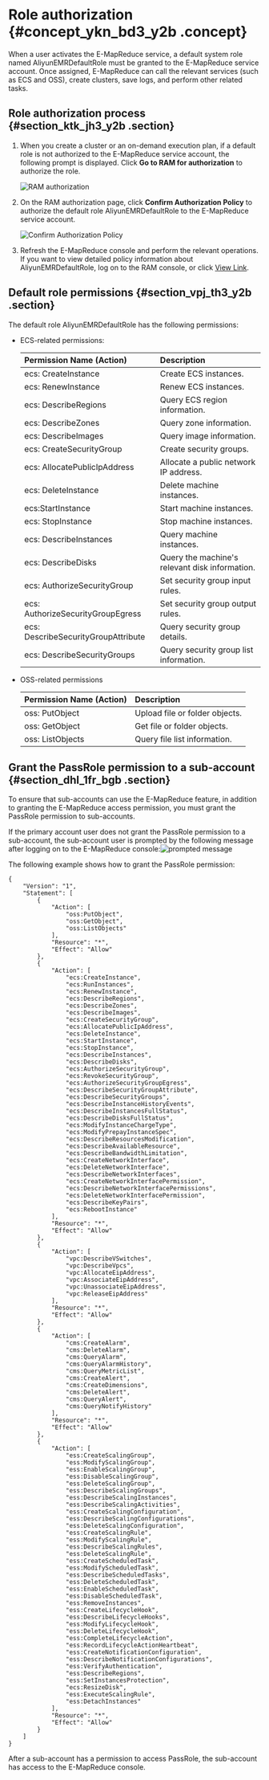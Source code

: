 # Role authorization {#concept_ykn_bd3_y2b .concept}

When a user activates the E-MapReduce service, a default system role named AliyunEMRDefaultRole must be granted to the E-MapReduce service account. Once assigned, E-MapReduce can call the relevant services \(such as ECS and OSS\), create clusters, save logs, and perform other related tasks.

## Role authorization process {#section_ktk_jh3_y2b .section}

1.  When you create a cluster or an on-demand execution plan, if a default role is not authorized to the E-MapReduce service account, the following prompt is displayed. Click **Go to RAM for authorization** to authorize the role.

    ![RAM authorization](http://static-aliyun-doc.oss-cn-hangzhou.aliyuncs.com/assets/img/17844/154754567410342_en-US.jpg)

2.  On the RAM authorization page, click **Confirm Authorization Policy** to authorize the default role AliyunEMRDefaultRole to the E-MapReduce service account.

    ![Confirm Authorization Policy](http://static-aliyun-doc.oss-cn-hangzhou.aliyuncs.com/assets/img/17844/154754567410343_en-US.jpg)

3.  Refresh the E-MapReduce console and perform the relevant operations. If you want to view detailed policy information about AliyunEMRDefaultRole, log on to the RAM console, or click [View Link](https://ram.console.aliyun.com/?spm=a2c4g.11186623.2.6.77bd72fe3PD5pf#/policy/detail/system/AliyunEMRRolePolicy/info).

## Default role permissions {#section_vpj_th3_y2b .section}

The default role AliyunEMRDefaultRole has the following permissions:

-   ECS-related permissions:

    |Permission Name \(Action\)|Description|
    |:-------------------------|:----------|
    |ecs: CreateInstance|Create ECS instances.|
    |ecs: RenewInstance|Renew ECS instances.|
    |ecs: DescribeRegions|Query ECS region information.|
    |ecs: DescribeZones|Query zone information.|
    |ecs: DescribeImages|Query image information.|
    |ecs: CreateSecurityGroup|Create security groups.|
    |ecs: AllocatePublicIpAddress|Allocate a public network IP address.|
    |ecs: DeleteInstance|Delete machine instances.|
    |ecs:StartInstance|Start machine instances.|
    |ecs: StopInstance|Stop machine instances.|
    |ecs: DescribeInstances|Query machine instances.|
    |ecs: DescribeDisks|Query the machine's relevant disk information.|
    |ecs: AuthorizeSecurityGroup|Set security group input rules.|
    |ecs: AuthorizeSecurityGroupEgress|Set security group output rules.|
    |ecs: DescribeSecurityGroupAttribute|Query security group details.|
    |ecs: DescribeSecurityGroups|Query security group list information.|

-   OSS-related permissions

    |Permission Name \(Action\)|Description|
    |:-------------------------|:----------|
    |oss: PutObject|Upload file or folder objects.|
    |oss: GetObject|Get file or folder objects.|
    |oss: ListObjects|Query file list information.|


## Grant the PassRole permission to a sub-account {#section_dhl_1fr_bgb .section}

To ensure that sub-accounts can use the E-MapReduce feature, in addition to granting the E-MapReduce access permission, you must grant the PassRole permission to sub-accounts.

If the primary account user does not grant the PassRole permission to a sub-account, the sub-account user is prompted by the following message after logging on to the E-MapReduce console:![prompted message](http://static-aliyun-doc.oss-cn-hangzhou.aliyuncs.com/assets/img/17844/154754567433938_en-US.png)

The following example shows how to grant the PassRole permission:

```
{
    "Version": "1",
    "Statement": [
        {
            "Action": [
                "oss:PutObject",
                "oss:GetObject",
                "oss:ListObjects"
            ],
            "Resource": "*",
            "Effect": "Allow"
        },
        {
            "Action": [
                "ecs:CreateInstance",
                "ecs:RunInstances",
                "ecs:RenewInstance",
                "ecs:DescribeRegions",
                "ecs:DescribeZones",
                "ecs:DescribeImages",
                "ecs:CreateSecurityGroup",
                "ecs:AllocatePublicIpAddress",
                "ecs:DeleteInstance",
                "ecs:StartInstance",
                "ecs:StopInstance",
                "ecs:DescribeInstances",
                "ecs:DescribeDisks",
                "ecs:AuthorizeSecurityGroup",
                "ecs:RevokeSecurityGroup",
                "ecs:AuthorizeSecurityGroupEgress",
                "ecs:DescribeSecurityGroupAttribute",
                "ecs:DescribeSecurityGroups",
                "ecs:DescribeInstanceHistoryEvents",
                "ecs:DescribeInstancesFullStatus",
                "ecs:DescribeDisksFullStatus",
                "ecs:ModifyInstanceChargeType",
                "ecs:ModifyPrepayInstanceSpec",
                "ecs:DescribeResourcesModification",
                "ecs:DescribeAvailableResource",
                "ecs:DescribeBandwidthLimitation",
                "ecs:CreateNetworkInterface",
                "ecs:DeleteNetworkInterface",
                "ecs:DescribeNetworkInterfaces",
                "ecs:CreateNetworkInterfacePermission",
                "ecs:DescribeNetworkInterfacePermissions",
                "ecs:DeleteNetworkInterfacePermission",
                "ecs:DescribeKeyPairs",
                "ecs:RebootInstance"
            ],
            "Resource": "*",
            "Effect": "Allow"
        },
        {
            "Action": [
                "vpc:DescribeVSwitches",
                "vpc:DescribeVpcs",
                "vpc:AllocateEipAddress",
                "vpc:AssociateEipAddress",
                "vpc:UnassociateEipAddress",
                "vpc:ReleaseEipAddress"
            ],
            "Resource": "*",
            "Effect": "Allow"
        },
        {
            "Action": [
                "cms:CreateAlarm",
                "cms:DeleteAlarm",
                "cms:QueryAlarm",
                "cms:QueryAlarmHistory",
                "cms:QueryMetricList",
                "cms:CreateAlert",
                "cms:CreateDimensions",
                "cms:DeleteAlert",
                "cms:QueryAlert",
                "cms:QueryNotifyHistory"
            ],
            "Resource": "*",
            "Effect": "Allow"
        },
        {
            "Action": [
                "ess:CreateScalingGroup",
                "ess:ModifyScalingGroup",
                "ess:EnableScalingGroup",
                "ess:DisableScalingGroup",
                "ess:DeleteScalingGroup",
                "ess:DescribeScalingGroups",
                "ess:DescribeScalingInstances",
                "ess:DescribeScalingActivities",
                "ess:CreateScalingConfiguration",
                "ess:DescribeScalingConfigurations",
                "ess:DeleteScalingConfiguration",
                "ess:CreateScalingRule",
                "ess:ModifyScalingRule",
                "ess:DescribeScalingRules",
                "ess:DeleteScalingRule",
                "ess:CreateScheduledTask",
                "ess:ModifyScheduledTask",
                "ess:DescribeScheduledTasks",
                "ess:DeleteScheduledTask",
                "ess:EnableScheduledTask",
                "ess:DisableScheduledTask",
                "ess:RemoveInstances",
                "ess:CreateLifecycleHook",
                "ess:DescribeLifecycleHooks",
                "ess:ModifyLifecycleHook",
                "ess:DeleteLifecycleHook",
                "ess:CompleteLifecycleAction",
                "ess:RecordLifecycleActionHeartbeat",
                "ess:CreateNotificationConfiguration",
                "ess:DescribeNotificationConfigurations",
                "ess:VerifyAuthentication",
                "ess:DescribeRegions",
                "ess:SetInstancesProtection",
                "ecs:ResizeDisk",
                "ess:ExecuteScalingRule",
                "ess:DetachInstances"
            ],
            "Resource": "*",
            "Effect": "Allow"
        }
    ]
}
```

After a sub-account has a permission to access PassRole, the sub-account has access to the E-MapReduce console.

